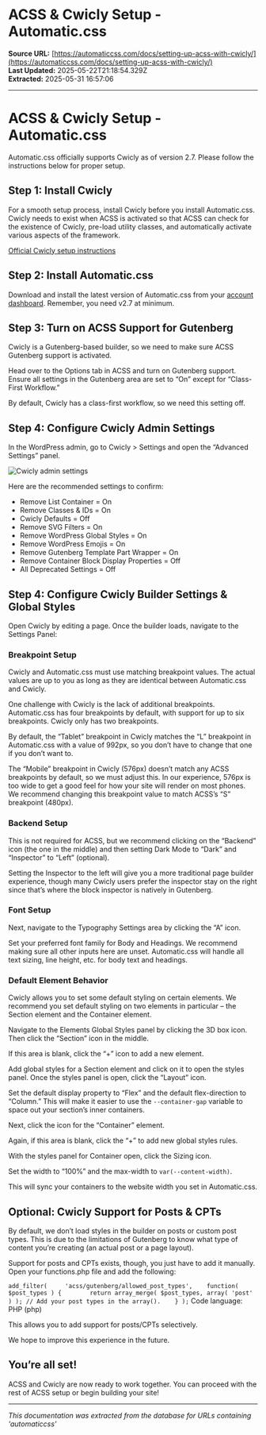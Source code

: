 # ACSS & Cwicly Setup - Automatic.css

**Source URL:** [https://automaticcss.com/docs/setting-up-acss-with-cwicly/](https://automaticcss.com/docs/setting-up-acss-with-cwicly/)  
**Last Updated:** 2025-05-22T21:18:54.329Z  
**Extracted:** 2025-05-31 16:57:06

---

# ACSS & Cwicly Setup - Automatic.css

Automatic.css officially supports Cwicly as of version 2.7. Please follow the instructions below for proper setup.

## Step 1: Install Cwicly

For a smooth setup process, install Cwicly before you install Automatic.css. Cwicly needs to exist when ACSS is activated so that ACSS can check for the existence of Cwicly, pre-load utility classes, and automatically activate various aspects of the framework.

[Official Cwicly setup instructions](https://docs.cwicly.com/beginners-guide/install-and-activate-cwicly)

## Step 2: Install Automatic.css

Download and install the latest version of Automatic.css from your [account dashboard](https://automaticcss.com/account/). Remember, you need v2.7 at minimum.

## Step 3: Turn on ACSS Support for Gutenberg

Cwicly is a Gutenberg-based builder, so we need to make sure ACSS Gutenberg support is activated.

Head over to the Options tab in ACSS and turn on Gutenberg support. Ensure all settings in the Gutenberg area are set to “On” except for “Class-First Workflow.”

By default, Cwicly has a class-first workflow, so we need this setting off.

## Step 4: Configure Cwicly Admin Settings

In the WordPress admin, go to Cwicly > Settings and open the “Advanced Settings” panel.

![Cwicly admin settings](https://automaticcss.com/wp-content/uploads/cwicly-settings-1024x590.jpg)

Here are the recommended settings to confirm:

*   Remove List Container = On
*   Remove Classes & IDs = On
*   Cwicly Defaults = Off
*   Remove SVG Filters = On
*   Remove WordPress Global Styles = On
*   Remove WordPress Emojis = On
*   Remove Gutenberg Template Part Wrapper = On
*   Remove Container Block Display Properties = Off
*   All Deprecated Settings = Off

## Step 4: Configure Cwicly Builder Settings & Global Styles

Open Cwicly by editing a page. Once the builder loads, navigate to the Settings Panel:

### Breakpoint Setup

Cwicly and Automatic.css must use matching breakpoint values. The actual values are up to you as long as they are identical between Automatic.css and Cwicly.

One challenge with Cwicly is the lack of additional breakpoints. Automatic.css has four breakpoints by default, with support for up to six breakpoints. Cwicly only has two breakpoints.

By default, the “Tablet” breakpoint in Cwicly matches the “L” breakpoint in Automatic.css with a value of 992px, so you don’t have to change that one if you don’t want to.

The “Mobile” breakpoint in Cwicly (576px) doesn’t match any ACSS breakpoints by default, so we must adjust this. In our experience, 576px is too wide to get a good feel for how your site will render on most phones. We recommend changing this breakpoint value to match ACSS’s “S” breakpoint (480px).

### Backend Setup

This is not required for ACSS, but we recommend clicking on the “Backend” icon (the one in the middle) and then setting Dark Mode to “Dark” and “Inspector” to “Left” (optional).

Setting the Inspector to the left will give you a more traditional page builder experience, though many Cwicly users prefer the inspector stay on the right since that’s where the block inspector is natively in Gutenberg.

### Font Setup

Next, navigate to the Typography Settings area by clicking the “A” icon.

Set your preferred font family for Body and Headings. We recommend making sure all other inputs here are unset. Automatic.css will handle all text sizing, line height, etc. for body text and headings.

### Default Element Behavior

Cwicly allows you to set some default styling on certain elements. We recommend you set default styling on two elements in particular – the Section element and the Container element.

Navigate to the Elements Global Styles panel by clicking the 3D box icon. Then click the “Section” icon in the middle.

If this area is blank, click the “+” icon to add a new element.

Add global styles for a Section element and click on it to open the styles panel. Once the styles panel is open, click the “Layout” icon.

Set the default display property to “Flex” and the default flex-direction to “Column.” This will make it easier to use the `--container-gap` variable to space out your section’s inner containers.

Next, click the icon for the “Container” element.

Again, if this area is blank, click the “+” to add new global styles rules.

With the styles panel for Container open, click the Sizing icon.

Set the width to “100%” and the max-width to `var(--content-width)`.

This will sync your containers to the website width you set in Automatic.css.

## Optional: Cwicly Support for Posts & CPTs

By default, we don’t load styles in the builder on posts or custom post types. This is due to the limitations of Gutenberg to know what type of content you’re creating (an actual post or a page layout).

Support for posts and CPTs exists, though, you just have to add it manually. Open your functions.php file and add the following:

`add_filter(     'acss/gutenberg/allowed_post_types',    function( $post_types ) {        return array_merge( $post_types, array( 'post' ) ); // Add your post types in the array().    } );`
Code language: PHP (php)

This allows you to add support for posts/CPTs selectively.

We hope to improve this experience in the future.

## You’re all set!

ACSS and Cwicly are now ready to work together. You can proceed with the rest of ACSS setup or begin building your site!

---

*This documentation was extracted from the database for URLs containing 'automaticcss'*

